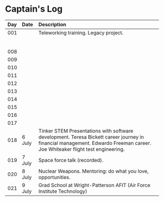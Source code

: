 # Captain's Log

| Day | Date | Description |
| :--- | :--- | :--- |
| 001 |  | Teleworking training. Legacy project. |
|  |  |  |
|  |  |  |
|  |  |  |
|  |  |  |
|  |  |  |
|  |  |  |
| 008 |  |  |
| 009 |  |  |
| 010 |  |  |
| 011 |  |  |
| 012 |  |  |
| 013 |  |  |
| 014 |  |  |
| 015 |  |  |
| 016 |  |  |
| 017 |  |  |
| 018 | 6 July | Tinker STEM Presentations with software development. Teresa Bickett career journey in financial management.  Edwardo Freeman career. Joe Whiteaker flight test engineering. |
| 019 | 7 July | Space force talk \(recorded\).  |
| 020 | 8 July | Nuclear Weapons. Mentoring: do what you love, opportunities. |
| 021 | 9 July | Grad School at Wright-Patterson AFIT \(Air Force Institute Technology\) |



